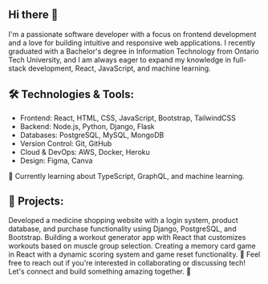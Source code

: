 ## Hi there 👋
I'm a passionate software developer with a focus on frontend development and a love for building intuitive and responsive web applications. I recently graduated with a Bachelor's degree in Information Technology from Ontario Tech University, and I am always eager to expand my knowledge in full-stack development, React, JavaScript, and machine learning.

## 🛠️ Technologies & Tools:
- Frontend: React, HTML, CSS, JavaScript, Bootstrap, TailwindCSS
- Backend: Node.js, Python, Django, Flask
- Databases: PostgreSQL, MySQL, MongoDB
- Version Control: Git, GitHub
- Cloud & DevOps: AWS, Docker, Heroku
- Design: Figma, Canva

🌱 Currently learning about TypeScript, GraphQL, and machine learning.

## 🎯 Projects:

Developed a medicine shopping website with a login system, product database, and purchase functionality using Django, PostgreSQL, and Bootstrap.
Building a workout generator app with React that customizes workouts based on muscle group selection.
Creating a memory card game in React with a dynamic scoring system and game reset functionality.
💬 Feel free to reach out if you're interested in collaborating or discussing tech! Let's connect and build something amazing together. 🚀



<!--
**ryanwcchan/ryanwcchan** is a ✨ _special_ ✨ repository because its `README.md` (this file) appears on your GitHub profile.

Here are some ideas to get you started:

- 🔭 I’m currently working on ...
- 🌱 I’m currently learning ...
- 👯 I’m looking to collaborate on ...
- 🤔 I’m looking for help with ...
- 💬 Ask me about ...
- 📫 How to reach me: ...
- 😄 Pronouns: ...
- ⚡ Fun fact: ...
-->
